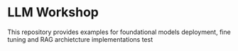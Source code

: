 # LLM Workshop
This repository provides examples for foundational models deployment, fine tuning and RAG archietcture implementations
test
